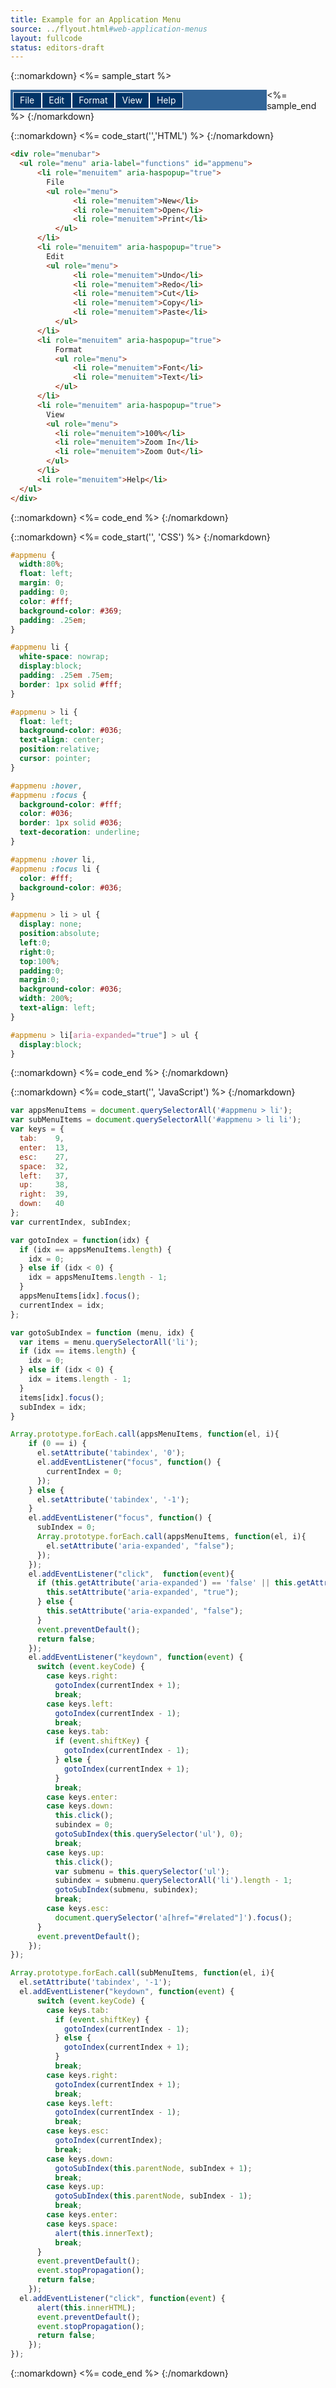 ```yaml
---
title: Example for an Application Menu
source: ../flyout.html#web-application-menus
layout: fullcode
status: editors-draft
---
```


{::nomarkdown}
<%= sample_start %>
<div role="menubar">
  <ul role="menu" aria-label="functions" id="appmenu">
      <li role="menuitem" aria-haspopup="true">
        File
        <ul role="menu">
              <li role="menuitem">New</li>
              <li role="menuitem">Open</li>
              <li role="menuitem">Print</li>
          </ul>
      </li>
      <li role="menuitem" aria-haspopup="true">
        Edit
        <ul role="menu">
              <li role="menuitem">Undo</li>
              <li role="menuitem">Redo</li>
              <li role="menuitem">Cut</li>
              <li role="menuitem">Copy</li>
              <li role="menuitem">Paste</li>
          </ul>
      </li>
      <li role="menuitem" aria-haspopup="true">
          Format
          <ul role="menu">
              <li role="menuitem">Font</li>
              <li role="menuitem">Text</li>
          </ul>
      </li>
      <li role="menuitem" aria-haspopup="true">
        View
        <ul role="menu">
          <li role="menuitem">100%</li>
          <li role="menuitem">Zoom In</li>
          <li role="menuitem">Zoom Out</li>
        </ul>
      </li>
      <li role="menuitem">Help</li>
  </ul>
</div>

<style>
.show-overflow2 {
    overflow: visible !important;
    float: left;
    width: 100%;
}

.show-overflow2 .box-content {
    overflow: visible !important;
    float: left;
    width: 100%;
}
  #appmenu {
      width:80%;
      float: left;
      margin: 0;
      padding: 0;
      color: #fff;
      background-color: #369;
      padding: .25em;
  }
  #appmenu li {
    white-space: nowrap;
    display:block;
    padding: .25em .75em;
    border: 1px solid #fff;
  }
  #appmenu > li {
      float: left;
      background-color: #036;
      text-align: center;
      position:relative;
      cursor: pointer;
  }
  #appmenu :hover,
    #appmenu :focus {
      background-color: #fff;
      color: #036;
      border: 1px solid #036;
      text-decoration: underline;
  }

  #appmenu :hover li,
    #appmenu :focus li {
      color: #fff;
      background-color: #036;
    }

  #appmenu > li > ul {
    display: none;
    position:absolute;
    left:0;
    right:0;
    top:100%;
    padding:0;
    margin:0;
    background-color: #036;
    width: 200%;
    text-align: left;
  }

#appmenu > li[aria-expanded="true"] > ul {
    display:block;
  }
</style>

<script>
var appsMenuItems = document.querySelectorAll('#appmenu > li');
var subMenuItems = document.querySelectorAll('#appmenu > li li');
var keys = {
  tab:    9,
  enter:  13,
  esc:    27,
  space:  32,
  left:   37,
  up:     38,
  right:  39,
  down:   40
};
var currentIndex, subIndex;

var gotoIndex = function(idx) {
  if (idx == appsMenuItems.length) {
    idx = 0;
  } else if (idx < 0) {
    idx = appsMenuItems.length - 1;
  }
  appsMenuItems[idx].focus();
  currentIndex = idx;
};

var gotoSubIndex = function (menu, idx) {
  var items = menu.querySelectorAll('li');
  if (idx == items.length) {
    idx = 0;
  } else if (idx < 0) {
    idx = items.length - 1;
  }
  items[idx].focus();
  subIndex = idx;
}

Array.prototype.forEach.call(appsMenuItems, function(el, i){
    if (0 == i) {
      el.setAttribute('tabindex', '0');
      el.addEventListener("focus", function() {
        currentIndex = 0;
      });
    } else {
      el.setAttribute('tabindex', '-1');
    }
    el.addEventListener("focus", function() {
      subIndex = 0;
      Array.prototype.forEach.call(appsMenuItems, function(el, i){
        el.setAttribute('aria-expanded', "false");
      });
    });
    el.addEventListener("click",  function(event){
      if (this.getAttribute('aria-expanded') == 'false' || this.getAttribute('aria-expanded') ==  null) {
        this.setAttribute('aria-expanded', "true");
      } else {
        this.setAttribute('aria-expanded', "false");
      }
      event.preventDefault();
      return false;
    });
    el.addEventListener("keydown", function(event) {
      switch (event.keyCode) {
        case keys.right:
          gotoIndex(currentIndex + 1);
          break;
        case keys.left:
          gotoIndex(currentIndex - 1);
          break;
        case keys.tab:
          if (event.shiftKey) {
            gotoIndex(currentIndex - 1);
          } else {
            gotoIndex(currentIndex + 1);
          }
          break;
        case keys.enter:
        case keys.down:
          this.click();
          subindex = 0;
          gotoSubIndex(this.querySelector('ul'), 0);
          break;
        case keys.up:
          this.click();
          var submenu = this.querySelector('ul');
          subindex = submenu.querySelectorAll('li').length - 1;
          gotoSubIndex(submenu, subindex);
          break;
        case keys.esc:
          document.querySelector('a[href="#related"]').focus();
      }
      event.preventDefault();
    });
});

Array.prototype.forEach.call(subMenuItems, function(el, i){
  el.setAttribute('tabindex', '-1');
  el.addEventListener("keydown", function(event) {
      switch (event.keyCode) {
        case keys.tab:
          if (event.shiftKey) {
            gotoIndex(currentIndex - 1);
          } else {
            gotoIndex(currentIndex + 1);
          }
          break;
        case keys.right:
          gotoIndex(currentIndex + 1);
          break;
        case keys.left:
          gotoIndex(currentIndex - 1);
          break;
        case keys.esc:
          gotoIndex(currentIndex);
          break;
        case keys.down:
          gotoSubIndex(this.parentNode, subIndex + 1);
          break;
        case keys.up:
          gotoSubIndex(this.parentNode, subIndex - 1);
          break;
        case keys.enter:
        case keys.space:
          alert(this.innerText);
          break;
      }
      event.preventDefault();
      event.stopPropagation();
      return false;
    });
  el.addEventListener("click", function(event) {
      alert(this.innerHTML);
      event.preventDefault();
      event.stopPropagation();
      return false;
    });
});
</script>


<%= sample_end %>
{:/nomarkdown}

{::nomarkdown}
<%= code_start('','HTML') %>
{:/nomarkdown}

~~~ html
<div role="menubar">
  <ul role="menu" aria-label="functions" id="appmenu">
      <li role="menuitem" aria-haspopup="true">
        File
        <ul role="menu">
              <li role="menuitem">New</li>
              <li role="menuitem">Open</li>
              <li role="menuitem">Print</li>
          </ul>
      </li>
      <li role="menuitem" aria-haspopup="true">
        Edit
        <ul role="menu">
              <li role="menuitem">Undo</li>
              <li role="menuitem">Redo</li>
              <li role="menuitem">Cut</li>
              <li role="menuitem">Copy</li>
              <li role="menuitem">Paste</li>
          </ul>
      </li>
      <li role="menuitem" aria-haspopup="true">
          Format
          <ul role="menu">
              <li role="menuitem">Font</li>
              <li role="menuitem">Text</li>
          </ul>
      </li>
      <li role="menuitem" aria-haspopup="true">
        View
        <ul role="menu">
          <li role="menuitem">100%</li>
          <li role="menuitem">Zoom In</li>
          <li role="menuitem">Zoom Out</li>
        </ul>
      </li>
      <li role="menuitem">Help</li>
  </ul>
</div>
~~~

{::nomarkdown}
<%= code_end %>
{:/nomarkdown}

{::nomarkdown}
<%= code_start('', 'CSS') %>
{:/nomarkdown}

~~~ css
#appmenu {
  width:80%;
  float: left;
  margin: 0;
  padding: 0;
  color: #fff;
  background-color: #369;
  padding: .25em;
}

#appmenu li {
  white-space: nowrap;
  display:block;
  padding: .25em .75em;
  border: 1px solid #fff;
}

#appmenu > li {
  float: left;
  background-color: #036;
  text-align: center;
  position:relative;
  cursor: pointer;
}

#appmenu :hover,
#appmenu :focus {
  background-color: #fff;
  color: #036;
  border: 1px solid #036;
  text-decoration: underline;
}

#appmenu :hover li,
#appmenu :focus li {
  color: #fff;
  background-color: #036;
}

#appmenu > li > ul {
  display: none;
  position:absolute;
  left:0;
  right:0;
  top:100%;
  padding:0;
  margin:0;
  background-color: #036;
  width: 200%;
  text-align: left;
}

#appmenu > li[aria-expanded="true"] > ul {
  display:block;
}
~~~

{::nomarkdown}
<%= code_end %>
{:/nomarkdown}

{::nomarkdown}
<%= code_start('', 'JavaScript') %>
{:/nomarkdown}

~~~ js
var appsMenuItems = document.querySelectorAll('#appmenu > li');
var subMenuItems = document.querySelectorAll('#appmenu > li li');
var keys = {
  tab:    9,
  enter:  13,
  esc:    27,
  space:  32,
  left:   37,
  up:     38,
  right:  39,
  down:   40
};
var currentIndex, subIndex;

var gotoIndex = function(idx) {
  if (idx == appsMenuItems.length) {
    idx = 0;
  } else if (idx < 0) {
    idx = appsMenuItems.length - 1;
  }
  appsMenuItems[idx].focus();
  currentIndex = idx;
};

var gotoSubIndex = function (menu, idx) {
  var items = menu.querySelectorAll('li');
  if (idx == items.length) {
    idx = 0;
  } else if (idx < 0) {
    idx = items.length - 1;
  }
  items[idx].focus();
  subIndex = idx;
}

Array.prototype.forEach.call(appsMenuItems, function(el, i){
    if (0 == i) {
      el.setAttribute('tabindex', '0');
      el.addEventListener("focus", function() {
        currentIndex = 0;
      });
    } else {
      el.setAttribute('tabindex', '-1');
    }
    el.addEventListener("focus", function() {
      subIndex = 0;
      Array.prototype.forEach.call(appsMenuItems, function(el, i){
        el.setAttribute('aria-expanded', "false");
      });
    });
    el.addEventListener("click",  function(event){
      if (this.getAttribute('aria-expanded') == 'false' || this.getAttribute('aria-expanded') ==  null) {
        this.setAttribute('aria-expanded', "true");
      } else {
        this.setAttribute('aria-expanded', "false");
      }
      event.preventDefault();
      return false;
    });
    el.addEventListener("keydown", function(event) {
      switch (event.keyCode) {
        case keys.right:
          gotoIndex(currentIndex + 1);
          break;
        case keys.left:
          gotoIndex(currentIndex - 1);
          break;
        case keys.tab:
          if (event.shiftKey) {
            gotoIndex(currentIndex - 1);
          } else {
            gotoIndex(currentIndex + 1);
          }
          break;
        case keys.enter:
        case keys.down:
          this.click();
          subindex = 0;
          gotoSubIndex(this.querySelector('ul'), 0);
          break;
        case keys.up:
          this.click();
          var submenu = this.querySelector('ul');
          subindex = submenu.querySelectorAll('li').length - 1;
          gotoSubIndex(submenu, subindex);
          break;
        case keys.esc:
          document.querySelector('a[href="#related"]').focus();
      }
      event.preventDefault();
    });
});

Array.prototype.forEach.call(subMenuItems, function(el, i){
  el.setAttribute('tabindex', '-1');
  el.addEventListener("keydown", function(event) {
      switch (event.keyCode) {
        case keys.tab:
          if (event.shiftKey) {
            gotoIndex(currentIndex - 1);
          } else {
            gotoIndex(currentIndex + 1);
          }
          break;
        case keys.right:
          gotoIndex(currentIndex + 1);
          break;
        case keys.left:
          gotoIndex(currentIndex - 1);
          break;
        case keys.esc:
          gotoIndex(currentIndex);
          break;
        case keys.down:
          gotoSubIndex(this.parentNode, subIndex + 1);
          break;
        case keys.up:
          gotoSubIndex(this.parentNode, subIndex - 1);
          break;
        case keys.enter:
        case keys.space:
          alert(this.innerText);
          break;
      }
      event.preventDefault();
      event.stopPropagation();
      return false;
    });
  el.addEventListener("click", function(event) {
      alert(this.innerHTML);
      event.preventDefault();
      event.stopPropagation();
      return false;
    });
});
~~~

{::nomarkdown}
<%= code_end %>
{:/nomarkdown}


